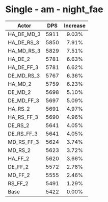 # Single - am - night_fae
| Actor | DPS | Increase |
|---|:---:|:---:|
|HA_DE_MD_3|5911|9.03%|
|HA_DE_RS_3|5850|7.91%|
|HA_MD_RS_3|5829|7.51%|
|HA_DE_2|5781|6.63%|
|HA_DE_FF_3|5781|6.62%|
|DE_MD_RS_3|5767|6.36%|
|HA_MD_2|5759|6.23%|
|DE_MD_2|5698|5.10%|
|DE_MD_FF_3|5697|5.09%|
|HA_RS_2|5691|4.97%|
|HA_RS_FF_3|5690|4.96%|
|DE_RS_2|5641|4.05%|
|DE_RS_FF_3|5641|4.05%|
|MD_RS_FF_3|5624|3.74%|
|MD_RS_2|5623|3.72%|
|HA_FF_2|5620|3.66%|
|DE_FF_2|5572|2.78%|
|MD_FF_2|5555|2.46%|
|RS_FF_2|5491|1.29%|
|Base|5422|0.00%|
